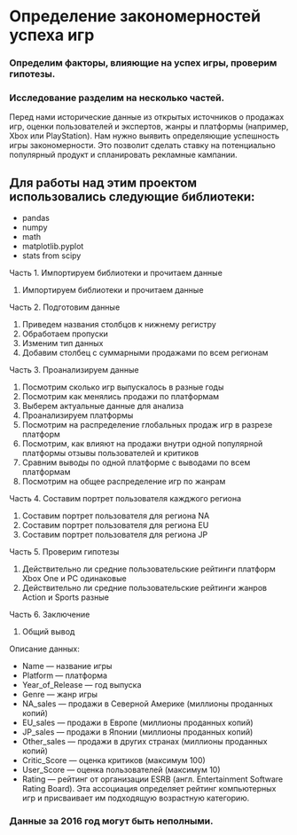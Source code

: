 # Определение закономерностей успеха игр
### Определим факторы, влияющие на успех игры, проверим гипотезы.
### Исследование разделим на несколько частей.

Перед нами исторические данные из открытых источников о продажах игр, оценки пользователей и экспертов, жанры и платформы (например, Xbox или PlayStation). Нам нужно выявить определяющие успешность игры закономерности. Это позволит сделать ставку на потенциально популярный продукт и спланировать рекламные кампании.

## Для работы над этим проектом использовались следующие библиотеки:
- pandas
- numpy
- math
- matplotlib.pyplot
- stats from scipy


Часть 1. Импортируем библиотеки и прочитаем данные
1. Импортируем библиотеки и прочитаем данные

Часть 2. Подготовим данные
1. Приведем названия столбцов к нижнему регистру
2. Обработаем пропуски
3. Изменим тип данных
4. Добавим столбец с суммарными продажами по всем регионам

Часть 3. Проанализируем данные
1. Посмотрим сколько игр выпускалось в разные годы
2. Посмотрим как менялись продажи по платформам
3. Выберем актуальные данные для анализа
4. Проанализируем платформы
5. Посмотрим на распределение глобальных продаж игр в разрезе платформ
6. Посмотрим, как влияют на продажи внутри одной популярной платформы отзывы пользователей и критиков
7. Сравним выводы по одной платформе с выводами по всем платформам
8. Посмотрим на общее распределение игр по жанрам

Часть 4. Составим портрет пользователя кажджого региона
1. Составим портрет пользователя для региона NA
2. Составим портрет пользователя для региона EU
3. Составим портрет пользователя для региона JP

Часть 5. Проверим гипотезы
1. Действительно ли средние пользовательские рейтинги платформ Xbox One и PC одинаковые
2. Действительно ли средние пользовательские рейтинги жанров Action и Sports разные

Часть 6. Заключение
1. Общий вывод

Описание данных:
- Name — название игры
- Platform — платформа
- Year_of_Release — год выпуска
- Genre — жанр игры
- NA_sales — продажи в Северной Америке (миллионы проданных копий)
- EU_sales — продажи в Европе (миллионы проданных копий)
- JP_sales — продажи в Японии (миллионы проданных копий)
- Other_sales — продажи в других странах (миллионы проданных копий)
- Critic_Score — оценка критиков (максимум 100)
- User_Score — оценка пользователей (максимум 10)
- Rating — рейтинг от организации ESRB (англ. Entertainment Software Rating Board). Эта ассоциация определяет рейтинг компьютерных игр и присваивает им подходящую возрастную категорию.

### Данные за 2016 год могут быть неполными.
